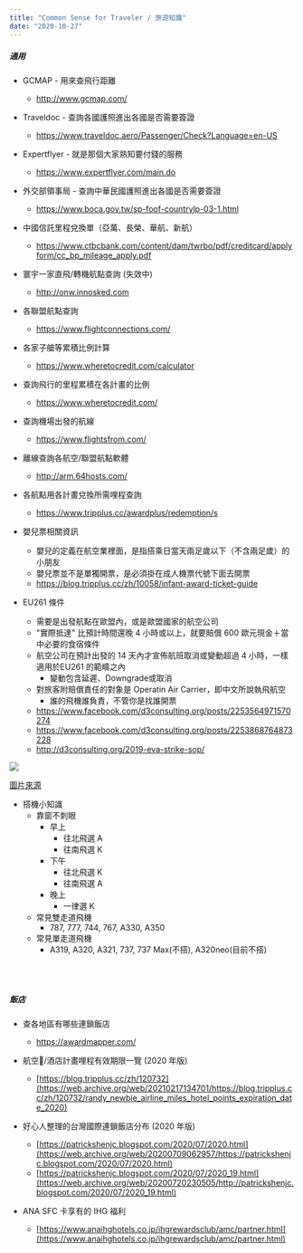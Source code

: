 ```yaml
---
title: "Common Sense for Traveler / 旅遊知識"
date: "2020-10-27"
---
```


##### 通用

* GCMAP - 用來查飛行距離
    * http://www.gcmap.com/

* Traveldoc - 查詢各國護照進出各國是否需要簽證
    * https://www.traveldoc.aero/Passenger/Check?Language=en-US
    
* Expertflyer - 就是那個大家熟知要付錢的服務
    * https://www.expertflyer.com/main.do

* 外交部領事局 - 查詢中華民國護照進出各國是否需要簽證
    * https://www.boca.gov.tw/sp-foof-countrylp-03-1.html
    
* 中國信託里程兌換單（亞萬、長榮、華航、新航）
    * https://www.ctbcbank.com/content/dam/twrbo/pdf/creditcard/applyform/cc_bp_mileage_apply.pdf
    
* 寰宇一家直飛/轉機航點查詢 (失效中)
    * http://onw.innosked.com

* 各聯盟航點查詢
    * https://www.flightconnections.com/
 
* 各家子艙等累積比例計算
    * https://www.wheretocredit.com/calculator
    
* 查詢飛行的里程累積在各計畫的比例
    * https://www.wheretocredit.com/
    
* 查詢機場出發的航線
    * https://www.flightsfrom.com/

* 離線查詢各航空/聯盟航點軟體
    * http://arm.64hosts.com/

* 各航點用各計畫兌換所需哩程查詢
    * https://www.tripplus.cc/awardplus/redemption/s

* 嬰兒票相關資訊
    * 嬰兒的定義在航空業裡面，是指搭乘日當天兩足歲以下（不含兩足歲）的小朋友
    * 嬰兒票並不是單獨開票，是必須掛在成人機票代號下面去開票
    * https://blog.tripplus.cc/zh/10058/infant-award-ticket-guide

* EU261 條件
    * 需要是出發航點在歐盟內，或是歐盟國家的航空公司
    * "實際抵達" 比預計時間還晚 4 小時或以上，就要賠償 600 歐元現金＋當中必要的食宿條件
    * 航空公司在預計出發的 14 天內才宣佈航班取消或變動超過 4 小時，一樣適用於EU261 的範疇之內
        * 變動包含延遲、Downgrade或取消
    * 對旅客附賠償責任的對象是 Operatin Air Carrier，即中文所說執飛航空
        * 誰的飛機誰負責，不管你是找誰開票
    * https://www.facebook.com/d3consulting.org/posts/2253564971570274
    * https://www.facebook.com/d3consulting.org/posts/2253868764873228
    * http://d3consulting.org/2019-eva-strike-sop/

![](https://i.imgur.com/JIHqwAd.png)

[圖片來源](https://news.housefun.com.tw/news/article/157509209005.html)

* 搭機小知識
    * 靠窗不刺眼
        * 早上
            * 往北飛選 A 
            * 往南飛選 K
        * 下午
            * 往北飛選 K
            * 往南飛選 A
        * 晚上
            * 一律選 K
    * 常見雙走道飛機
        * 787, 777, 744, 767, A330, A350
    * 常見單走道飛機           
        * A319, A320, A321, 737, 737 Max(不搭), A320neo(目前不搭)

</br>
</br>


##### 飯店

* 查各地區有哪些連鎖飯店
    * https://awardmapper.com/

* 航空/酒店計畫哩程有效期限一覽 (2020 年版)
    * [https://blog.tripplus.cc/zh/120732](https://web.archive.org/web/20210217134701/https://blog.tripplus.cc/zh/120732/randy_newbie_airline_miles_hotel_points_expiration_date_2020)

* 好心人整理的台灣國際連鎖飯店分布 (2020 年版)
    * [https://patrickshenjc.blogspot.com/2020/07/2020.html](https://web.archive.org/web/20200709062957/https://patrickshenjc.blogspot.com/2020/07/2020.html)
    * [https://patrickshenjc.blogspot.com/2020/07/2020_19.html](https://web.archive.org/web/20200720230505/http://patrickshenjc.blogspot.com/2020/07/2020_19.html)

* ANA SFC 卡享有的 IHG 福利
    * [https://www.anaihghotels.co.jp/ihgrewardsclub/amc/partner.html](https://www.anaihghotels.co.jp/ihgrewardsclub/amc/partner.html)